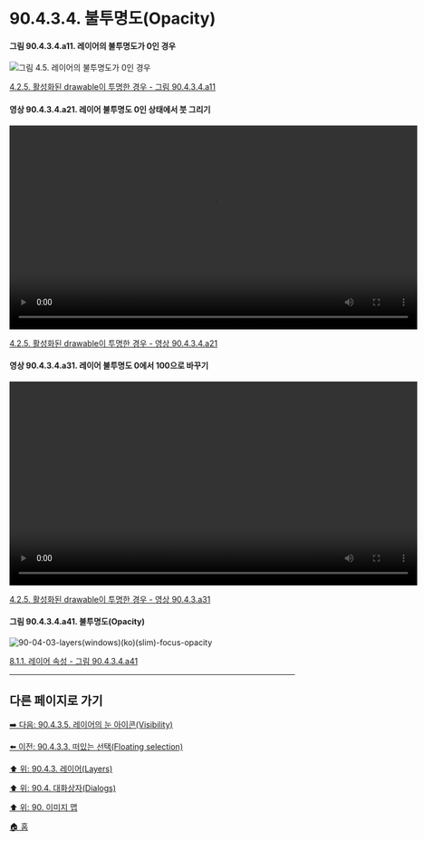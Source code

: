 # 90.4.3.4. 불투명도(Opacity)

<a id="90-04-03-04-a11"></a>

#### 그림 90.4.3.4.a11. 레이어의 불투명도가 0인 경우
![그림 4.5. 레이어의 불투명도가 0인 경우](https://github.com/wonder13662/gimp/assets/15767104/edc97312-5242-453e-b074-065aa1d7976f)

[4.2.5. 활성화된 drawable이 투명한 경우 - 그림 90.4.3.4.a11](./04-02-05-the-active-drawable-is-tranparent.md#90-04-03-04-a11)

<a id="90-04-03-04-a21"></a>

#### 영상 90.4.3.4.a21. 레이어 불투명도 0인 상태에서 붓 그리기
<video controls="controls" width="720" environment="MacOS:Sonoma 14.2.1 GIMP 2.10.36" src="https://github.com/wonder13662/gimp/assets/15767104/3932b264-e15c-4bd4-af86-fd59bcd8b6ec"></video>

[4.2.5. 활성화된 drawable이 투명한 경우 - 영상 90.4.3.4.a21](./04-02-05-the-active-drawable-is-tranparent.md#90-04-03-04-a21)

<a id="90-04-03-04-a31"></a>

#### 영상 90.4.3.4.a31. 레이어 불투명도 0에서 100으로 바꾸기
<video controls="controls" width="720" environment="MacOS:Sonoma 14.2.1 GIMP 2.10.36" src="https://github.com/wonder13662/gimp/assets/15767104/cc78826d-d01b-42c9-bac9-d74b9554cef4"></video>

[4.2.5. 활성화된 drawable이 투명한 경우 - 영상 90.4.3.a31](./04-02-05-the-active-drawable-is-tranparent.md#90-04-03-04-a31)

<a id="90-04-03-04-a41"></a>

#### 그림 90.4.3.4.a41. 불투명도(Opacity)
![90-04-03-layers(windows)(ko)(slim)-focus-opacity](https://github.com/wonder13662/gimp/assets/15767104/867dbf9f-8d77-4a15-ac3d-6fa53ee79f60)

[8.1.1. 레이어 속성 - 그림 90.4.3.4.a41](./08-01-01-layer_properties.md#90-04-03-04-a41)

***

## 다른 페이지로 가기

[➡️ 다음: 90.4.3.5. 레이어의 눈 아이콘(Visibility)](./90-04-03-05-visibility.md)

[⬅️ 이전: 90.4.3.3. 떠있는 선택(Floating selection)](./90-04-03-03-floating_selection.md)

[⬆️ 위: 90.4.3. 레이어(Layers)](./90-04-03-00-layers.md)

[⬆️ 위: 90.4. 대화상자(Dialogs)](./90-04-00-dialogs.md)

[⬆️ 위: 90. 이미지 맵](./90-00-image-map.md)

[🏠 홈](./00-home.md)
